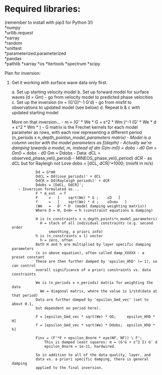 # Required libraries:
(remember to install with pip3 for Python 3!)\
*numpy\
*urllib.request\
*xarray\
*random\
*unittest\
*parameterized.parameterized\
*pandas\
*pathlib
*xarray
*os
*itertools
*spectrum
*scipy


Plan for inversion:

1. Get it working with surface wave data only first.

    a. Set up starting velocity model
    b. Set up forward model for surface waves  (d = Gm)
          - go from velocity model to predicted phase velocities
    c. Set up the inversion (m = (G'G)^-1 G'd)
          - go from misfit to observations to updated model (see below)
    d. Repeat b & c with updated starting model



      More on that inversion...
          - m = (G' * We * G  + ε^2 * Wm )^-1  (G' * We * d + ε^2 * Wm * <m>)
          - G matrix is the Frechet kernels for each model parameter as rows,
            with each row representing a different period
            (n_periods x n_depth_points*n_model_parameters matrix)
          - Model is a column vector with the model parameters as f(depth)
          - Actually we're damping towards a model, m, instead of dm
                G(m-m0) = dobs - d0
                Gm = G*m0 + dobs - d0
                Gm = Ddobs
          - Data: dCL = observed_phase_vel(i_period) - MINEOS_phase_vel(i_period)
                  dCR - as dCL but for Rayleigh not Love
                  dobs = [dCL, dCR]'*1000; (misfit in m/s)

                  Dd = G*m0
                  DdCL = Dd(Love_periods)' + dCL
                  DdCR = Dd(Rayleigh periods)' + dCR
                  Ddobs = [DdCL, DdCR]';
          - Inversion formulated as...
                  F * m_est  = f
                  F  	=   [    sqrt(We) * G ;    εD   ]
                  f 	=   [    sqrt(We) * d ;    εD<m>   ]
                  (Wm 	=   D' * D  (model damping weighting matrix))
                  Where D = H, D<m> = h (constraint equations & damping)

                  H is (n_constraints x n_depth_points*n_model_parameters)
                    H = stack of all individual constraints (e.g. second order
                        smoothing, a priori info)
                  h is (n_constraints x 1) vector
                    h = zero, often
                  Both H and h are multiplied by layer specific damping parameters
                  (ε in above equation), often called damp_XXXXX - a preset constant
                  These are then further damped by 'epsilon_HhD' (= 1), so can control
                  overall significance of a priori constraints vs. data constraints

                  We is (n_periods x n_periods) matrix for weighting the data
                    We = diagonal matrix, where the value is 1/std(data at that period)
                  Data are further damped by 'epsilon_Gmd_vec' (set to about 0.1,
                  but dependent on period here).

                  F = [epsilon_Gmd_vec * sqrt(We) * GG;     epsilon_HhD * H]
                  f = [epsilon_Gmd_vec * sqrt(We) * Ddobs;  epsilon_HhD * h]

                  Finv = (F'*F + epsilon_0norm * eye(NF, NF)) \ F';
                      This is damped least squares: m = (G'G + ε^2 I) G' d
                      epsilon_0norm = 1e-11, hardwired.

                  So in addition to all of the data quality, layer, and
                  data vs. a priori specific damping, there is general damping
                  applied to the final inversion.
